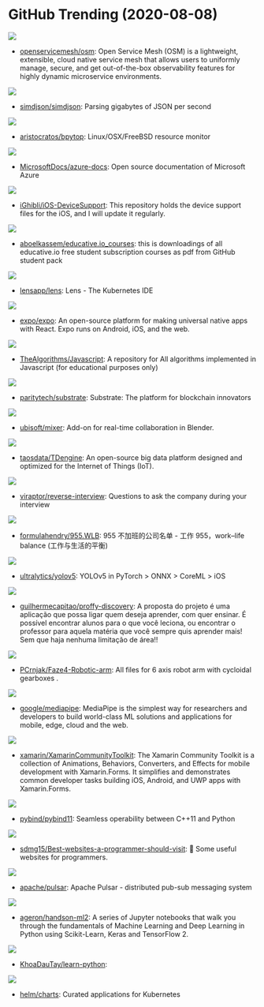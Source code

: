 # GitHub Trending (2020-08-08)

![](https://img.shields.io/badge/Go-New%20340-green?style=flat-square&logo=appveyor)
- [openservicemesh/osm](https://github.com/openservicemesh/osm): Open Service Mesh (OSM) is a lightweight, extensible, cloud native service mesh that allows users to uniformly manage, secure, and get out-of-the-box observability features for highly dynamic microservice environments.

![](https://img.shields.io/badge/C%2B%2B-New%20418-green?style=flat-square&logo=appveyor)
- [simdjson/simdjson](https://github.com/simdjson/simdjson): Parsing gigabytes of JSON per second

![](https://img.shields.io/badge/Python-New%20324-green?style=flat-square&logo=appveyor)
- [aristocratos/bpytop](https://github.com/aristocratos/bpytop): Linux/OSX/FreeBSD resource monitor

![](https://img.shields.io/badge/PowerShell-New%2014-green?style=flat-square&logo=appveyor)
- [MicrosoftDocs/azure-docs](https://github.com/MicrosoftDocs/azure-docs): Open source documentation of Microsoft Azure

![](https://img.shields.io/badge/Python-New%2017-green?style=flat-square&logo=appveyor)
- [iGhibli/iOS-DeviceSupport](https://github.com/iGhibli/iOS-DeviceSupport): This repository holds the device support files for the iOS, and I will update it regularly.

![](https://img.shields.io/badge/none-New%20189-green?style=flat-square&logo=appveyor)
- [aboelkassem/educative.io_courses](https://github.com/aboelkassem/educative.io_courses): this is downloadings of all educative.io free student subscription courses as pdf from GitHub student pack

![](https://img.shields.io/badge/TypeScript-New%20181-green?style=flat-square&logo=appveyor)
- [lensapp/lens](https://github.com/lensapp/lens): Lens - The Kubernetes IDE

![](https://img.shields.io/badge/Objective-C-New%20217-green?style=flat-square&logo=appveyor)
- [expo/expo](https://github.com/expo/expo): An open-source platform for making universal native apps with React. Expo runs on Android, iOS, and the web.

![](https://img.shields.io/badge/JavaScript-New%20242-green?style=flat-square&logo=appveyor)
- [TheAlgorithms/Javascript](https://github.com/TheAlgorithms/Javascript): A repository for All algorithms implemented in Javascript (for educational purposes only)

![](https://img.shields.io/badge/Rust-New%2085-green?style=flat-square&logo=appveyor)
- [paritytech/substrate](https://github.com/paritytech/substrate): Substrate: The platform for blockchain innovators

![](https://img.shields.io/badge/Python-New%2089-green?style=flat-square&logo=appveyor)
- [ubisoft/mixer](https://github.com/ubisoft/mixer): Add-on for real-time collaboration in Blender.

![](https://img.shields.io/badge/C-New%20205-green?style=flat-square&logo=appveyor)
- [taosdata/TDengine](https://github.com/taosdata/TDengine): An open-source big data platform designed and optimized for the Internet of Things (IoT).

![](https://img.shields.io/badge/none-New%20221-green?style=flat-square&logo=appveyor)
- [viraptor/reverse-interview](https://github.com/viraptor/reverse-interview): Questions to ask the company during your interview

![](https://img.shields.io/badge/none-New%20155-green?style=flat-square&logo=appveyor)
- [formulahendry/955.WLB](https://github.com/formulahendry/955.WLB): 955 不加班的公司名单 - 工作 955，work–life balance (工作与生活的平衡)

![](https://img.shields.io/badge/Python-New%20127-green?style=flat-square&logo=appveyor)
- [ultralytics/yolov5](https://github.com/ultralytics/yolov5): YOLOv5 in PyTorch > ONNX > CoreML > iOS

![](https://img.shields.io/badge/CSS-New%2021-green?style=flat-square&logo=appveyor)
- [guilhermecapitao/proffy-discovery](https://github.com/guilhermecapitao/proffy-discovery): A proposta do projeto é uma aplicação que possa ligar quem deseja aprender, com quer ensinar. É possível encontrar alunos para o que você leciona, ou encontrar o professor para aquela matéria que você sempre quis aprender mais! Sem que haja nenhuma limitação de área!!

![](https://img.shields.io/badge/C%2B%2B-New%2030-green?style=flat-square&logo=appveyor)
- [PCrnjak/Faze4-Robotic-arm](https://github.com/PCrnjak/Faze4-Robotic-arm): All files for 6 axis robot arm with cycloidal gearboxes .

![](https://img.shields.io/badge/C%2B%2B-New%2078-green?style=flat-square&logo=appveyor)
- [google/mediapipe](https://github.com/google/mediapipe): MediaPipe is the simplest way for researchers and developers to build world-class ML solutions and applications for mobile, edge, cloud and the web.

![](https://img.shields.io/badge/C%23-New%2025-green?style=flat-square&logo=appveyor)
- [xamarin/XamarinCommunityToolkit](https://github.com/xamarin/XamarinCommunityToolkit): The Xamarin Community Toolkit is a collection of Animations, Behaviors, Converters, and Effects for mobile development with Xamarin.Forms. It simplifies and demonstrates common developer tasks building iOS, Android, and UWP apps with Xamarin.Forms.

![](https://img.shields.io/badge/C%2B%2B-New%2025-green?style=flat-square&logo=appveyor)
- [pybind/pybind11](https://github.com/pybind/pybind11): Seamless operability between C++11 and Python

![](https://img.shields.io/badge/none-New%2090-green?style=flat-square&logo=appveyor)
- [sdmg15/Best-websites-a-programmer-should-visit](https://github.com/sdmg15/Best-websites-a-programmer-should-visit): 🔗 Some useful websites for programmers.

![](https://img.shields.io/badge/Java-New%2045-green?style=flat-square&logo=appveyor)
- [apache/pulsar](https://github.com/apache/pulsar): Apache Pulsar - distributed pub-sub messaging system

![](https://img.shields.io/badge/Jupyter%20Notebook-New%2035-green?style=flat-square&logo=appveyor)
- [ageron/handson-ml2](https://github.com/ageron/handson-ml2): A series of Jupyter notebooks that walk you through the fundamentals of Machine Learning and Deep Learning in Python using Scikit-Learn, Keras and TensorFlow 2.

![](https://img.shields.io/badge/Python-New%2039-green?style=flat-square&logo=appveyor)
- [KhoaDauTay/learn-python](https://github.com/KhoaDauTay/learn-python): 

![](https://img.shields.io/badge/Go-New%2038-green?style=flat-square&logo=appveyor)
- [helm/charts](https://github.com/helm/charts): Curated applications for Kubernetes


